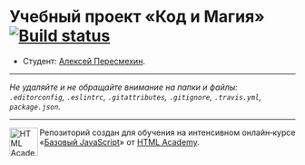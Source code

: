 # Учебный проект «Код и Магия» [![Build status][travis-image]][travis-url]

* Студент: [Алексей Пересмехин](https://up.htmlacademy.ru/javascript/10/user/199571).

---

_Не удаляйте и не обращайте внимание на папки и файлы:_<br>
_`.editorconfig`, `.eslintrc`, `.gitattributes`, `.gitignore`, `.travis.yml`, `package.json`._

---

<a href="https://htmlacademy.ru/intensive/javascript"><img align="left" width="50" height="50" title="HTML Academy" src="https://up.htmlacademy.ru/static/img/intensive/javascript/logo-for-github.svg"></a>

Репозиторий создан для обучения на интенсивном онлайн‑курсе «[Базовый JavaScript](https://htmlacademy.ru/intensive/javascript)» от [HTML Academy](https://htmlacademy.ru).

[travis-image]: https://travis-ci.org/htmlacademy-javascript/199571-code-and-magick.svg?branch=master
[travis-url]: https://travis-ci.org/htmlacademy-javascript/199571-code-and-magick

